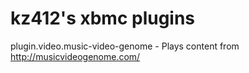kz412's xbmc plugins
=============================

plugin.video.music-video-genome - Plays content from http://musicvideogenome.com/
